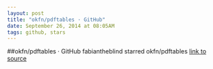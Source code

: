 ```yaml
---
layout: post
title: "okfn/pdftables · GitHub"
date: September 26, 2014 at 08:05AM
tags: github, stars
---
```

##okfn/pdftables · GitHub
fabiantheblind starred okfn/pdftables
[link to source](http://ift.tt/1CrByd7) 
